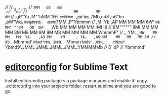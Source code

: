 //
//                     ,,   ,,                                                       ,..,,
//                   `7MM   db   mm                                                .d' "db
//                     MM        MM                                                dM`
//      .gP"Ya    ,M""bMM `7MM mmMMmm ,pW"Wq.`7Mb,od8 ,p6"bo   ,pW"Wq.`7MMpMMMb.  mMMm`7MM  .P"Ybmmm
//     ,M'   Yb ,AP    MM   MM   MM  6W'   `Wb MM' "'6M'  OO  6W'   `Wb MM    MM   MM   MM :MI  I8
//     8M"""""" 8MI    MM   MM   MM  8M     M8 MM    8M       8M     M8 MM    MM   MM   MM  WmmmP"
//  ,, YM.    , `Mb    MM   MM   MM  YA.   ,A9 MM    YM.    , YA.   ,A9 MM    MM   MM   MM 8M
//  db  `Mbmmd'  `Wbmd"MML.JMML. `Mbmo`Ybmd9'.JMML.   YMbmd'   `Ybmd9'.JMML  JMML.JMML.JMML.YMMMMMb
//                                                                                         6'     dP
//                                                                                         Ybmmmd'

# [editorconfig](http://editorconfig.org/) for Sublime Text

Install editorconfig package via package manager and enable it.
copy .editorconfig into your projects folder, restart sublime and you are good to go
